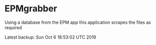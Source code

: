 # EPMgrabber
Using a database from the EPM app this application scrapes the files as required


Latest backup: Sun Oct 6 18:53:02 UTC 2019
